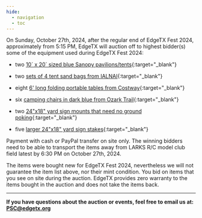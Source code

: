```yaml
---
hide:
  - navigation
  - toc
---
```


On Sunday, October 27th, 2024, after the regular end of EdgeTX Fest 2024, approximately from 5:15 PM, EdgeTX will auction off to highest bidder(s) some of the equipment used during EdgeTX Fest 2024:

 - two [10´ x 20´ sized blue Sanopy pavilions/tents](https://www.walmart.com/ip/SANOPY-10-x-20-EZ-Pop-Up-Canopy-Tent-Party-Tent-Outdoor-Event-Instant-Tent-Gazebo-with-6-Removable-Sidewalls-and-Carry-Bag-Dark-Gray/2581958731){:target="_blank"}

 - two [sets of 4 tent sand bags from IALNAI](https://www.amazon.com/IALNAI-Outdoor-Advertising-Sunshade-Windproof/dp/B09JC325FK/ref=sr_1_5){:target="_blank"}

 - eight [6' long folding portable tables from Costway](https://www.walmart.com/ip/Costway-6-Folding-Table-Portable-Plastic-Indoor-Outdoor-Picnic-Party-Dining-Camp-Tables/114186284?adsRedirect=true){:target="_blank"}

 - six [camping chairs in dark blue from Ozark Trail](https://www.walmart.com/ip/Ozark-Trail-Adult-Basic-Quad-Folding-Camp-Chair-with-Cup-Holder-Black/223562405){:target="_blank"}

 - two [24"x18" yard sign mounts that need no ground poking](https://www.amazon.com/dp/B0CM5PVLWC){:target="_blank"}

 - five [larger 24"x18" yard sign stakes](https://www.amazon.com/dp/B07W7QN9FP?th=1){:target="_blank"}

Payment with cash or PayPal transfer on site only. The winning bidders need to be able to transport the items away from LARKS R/C model club field latest by 6:30 PM on October 27th, 2024.

The items were bought new for EdgeTX Fest 2024, nevertheless we will not guarantee the item list above, nor their mint condition. You bid on items that you see on site during the auction. EdgeTX provides zero warranty to the items bought in the auction and does not take the items back.

---
       
**If you have questions about the auction or events, feel free to email us at: PSC@edgetx.org**

